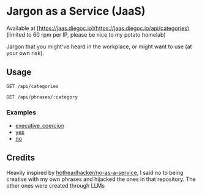 # Jargon as a Service (JaaS)

Available at [https://jaas.diegoc.io](https://jaas.diegoc.io/api/categories) (limited to 60 rpm per IP, please be nice to my potato homelab)

Jargon that you might've heard in the workplace, or might want to use (at your own risk).

## Usage

```
GET /api/categories
```

```
GET /api/phrases/:category
```

### Examples

- [executive_coercion](https://jaas.diegoc.io/api/phrases/executive_coercion)
- [yes](https://jaas.diegoc.io/api/phrases/yes)
- [no](https://jaas.diegoc.io/api/phrases/no)

## Credits

Heavily inspired by [hotheadhacker/no-as-a-service](https://github.com/hotheadhacker/no-as-a-service), I said no to being creative with my own phrases and hijacked the ones in that repository. The other ones were created through LLMs
